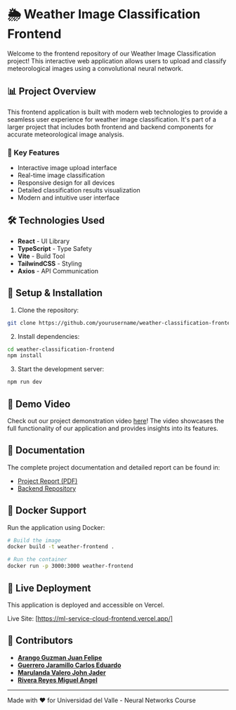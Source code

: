
# 🌦️ Weather Image Classification Frontend

Welcome to the frontend repository of our Weather Image Classification project! This interactive web application allows users to upload and classify meteorological images using a convolutional neural network.

## 📊 Project Overview

This frontend application is built with modern web technologies to provide a seamless user experience for weather image classification. It's part of a larger project that includes both frontend and backend components for accurate meteorological image analysis.

### 🚀 Key Features

- Interactive image upload interface
- Real-time image classification
- Responsive design for all devices
- Detailed classification results visualization
- Modern and intuitive user interface

## 🛠️ Technologies Used

- **React** - UI Library
- **TypeScript** - Type Safety
- **Vite** - Build Tool
- **TailwindCSS** - Styling
- **Axios** - API Communication

## 🔧 Setup & Installation

1. Clone the repository:
```bash
git clone https://github.com/yourusername/weather-classification-frontend.git
```

2. Install dependencies:
```bash
cd weather-classification-frontend
npm install
```

3. Start the development server:
```bash
npm run dev
```

## 🎥 Demo Video

Check out our project demonstration video [here](https://youtu.be/lvb8Gw3CL24)!  The video showcases the full functionality of our application and provides insights into its features.

## 📝 Documentation

The complete project documentation and detailed report can be found in:
- [Project Report (PDF)](https://docs.google.com/document/d/10U-kktKWC5EB4KLxGytVVu6gyYVuLawf7wcvzxDWSBo/edit?usp=sharing)
- [Backend Repository](https://github.com/JohnMarulanda/MLServiceCloud-Backend)

## 🐳 Docker Support

Run the application using Docker:

```bash
# Build the image
docker build -t weather-frontend .

# Run the container
docker run -p 3000:3000 weather-frontend
```
## 🚀 Live Deployment
This application is deployed and accessible on Vercel.

Live Site: [https://ml-service-cloud-frontend.vercel.app/]

## 👥 Contributors

- [**Arango Guzman Juan Felipe**](https://github.com/JuanArango30)
- [**Guerrero Jaramillo Carlos Eduardo**](https://github.com/ClusterMax)
- [**Marulanda Valero John Jader**](https://github.com/JohnMarulanda)
- [**Rivera Reyes Miguel Angel**](https://github.com/BitzKort)

---
Made with ❤️ for Universidad del Valle - Neural Networks Course
